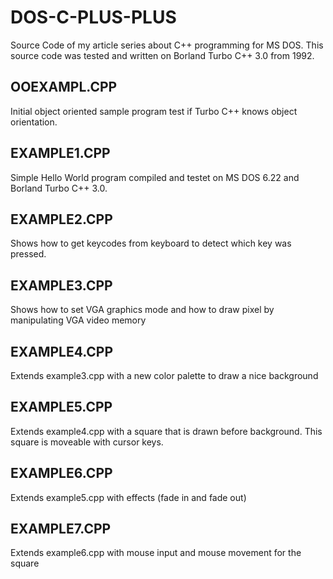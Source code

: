 # DOS-C-PLUS-PLUS
Source Code of my article series about C++ programming for MS DOS. This source code was tested and written on Borland Turbo C++ 3.0 from 1992.

## OOEXAMPL.CPP

Initial object oriented sample program test if Turbo C++ knows object orientation.

## EXAMPLE1.CPP

Simple Hello World program compiled and testet on MS DOS 6.22 and Borland Turbo C++ 3.0.

## EXAMPLE2.CPP

Shows how to get keycodes from keyboard to detect which key was pressed.

## EXAMPLE3.CPP

Shows how to set VGA graphics mode and how to draw pixel by manipulating VGA video memory

## EXAMPLE4.CPP

Extends example3.cpp with a new color palette to draw a nice background

## EXAMPLE5.CPP

Extends example4.cpp with a square that is drawn before background. This square is moveable with cursor keys.

## EXAMPLE6.CPP

Extends example5.cpp with effects (fade in and fade out)

## EXAMPLE7.CPP

Extends example6.cpp with mouse input and mouse movement for the square
